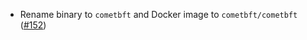 - Rename binary to `cometbft` and Docker image to `cometbft/cometbft`
  ([\#152](https://github.com/KYVENetwork/celestia-core/pull/152))
